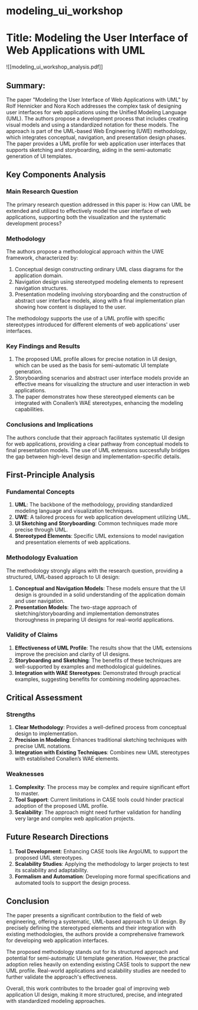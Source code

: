 # modeling_ui_workshop

# Title: Modeling the User Interface of Web Applications with UML
![[modeling_ui_workshop_analysis.pdf]]

## Summary:
The paper "Modeling the User Interface of Web Applications with UML" by Rolf Hennicker and Nora Koch addresses the complex task of designing user interfaces for web applications using the Unified Modeling Language (UML). The authors propose a development process that includes creating visual models and using a standardized notation for these models. The approach is part of the UML-based Web Engineering (UWE) methodology, which integrates conceptual, navigation, and presentation design phases. The paper provides a UML profile for web application user interfaces that supports sketching and storyboarding, aiding in the semi-automatic generation of UI templates.

## Key Components Analysis

### Main Research Question

The primary research question addressed in this paper is: How can UML be extended and utilized to effectively model the user interface of web applications, supporting both the visualization and the systematic development process?

### Methodology

The authors propose a methodological approach within the UWE framework, characterized by:
1. Conceptual design constructing ordinary UML class diagrams for the application domain.
2. Navigation design using stereotyped modeling elements to represent navigation structures.
3. Presentation modeling involving storyboarding and the construction of abstract user interface models, along with a final implementation plan showing how content is displayed to the user.

The methodology supports the use of a UML profile with specific stereotypes introduced for different elements of web applications' user interfaces.

### Key Findings and Results

1. The proposed UML profile allows for precise notation in UI design, which can be used as the basis for semi-automatic UI template generation.
2. Storyboarding scenarios and abstract user interface models provide an effective means for visualizing the structure and user interaction in web applications.
3. The paper demonstrates how these stereotyped elements can be integrated with Conallen’s WAE stereotypes, enhancing the modeling capabilities.

### Conclusions and Implications

The authors conclude that their approach facilitates systematic UI design for web applications, providing a clear pathway from conceptual models to final presentation models. The use of UML extensions successfully bridges the gap between high-level design and implementation-specific details.

## First-Principle Analysis

### Fundamental Concepts

1. **UML**: The backbone of the methodology, providing standardized modeling language and visualization techniques.
2. **UWE**: A tailored process for web application development utilizing UML.
3. **UI Sketching and Storyboarding**: Common techniques made more precise through UML.
4. **Stereotyped Elements**: Specific UML extensions to model navigation and presentation elements of web applications.

### Methodology Evaluation

The methodology strongly aligns with the research question, providing a structured, UML-based approach to UI design:
1. **Conceptual and Navigation Models**: These models ensure that the UI design is grounded in a solid understanding of the application domain and user navigation.
2. **Presentation Models**: The two-stage approach of sketching/storyboarding and implementation demonstrates thoroughness in preparing UI designs for real-world applications.

### Validity of Claims

1. **Effectiveness of UML Profile**: The results show that the UML extensions improve the precision and clarity of UI designs.
2. **Storyboarding and Sketching**: The benefits of these techniques are well-supported by examples and methodological guidelines.
3. **Integration with WAE Stereotypes**: Demonstrated through practical examples, suggesting benefits for combining modeling approaches.

## Critical Assessment

### Strengths

1. **Clear Methodology**: Provides a well-defined process from conceptual design to implementation.
2. **Precision in Modeling**: Enhances traditional sketching techniques with precise UML notations.
3. **Integration with Existing Techniques**: Combines new UML stereotypes with established Conallen’s WAE elements.

### Weaknesses

1. **Complexity**: The process may be complex and require significant effort to master.
2. **Tool Support**: Current limitations in CASE tools could hinder practical adoption of the proposed UML profile.
3. **Scalability**: The approach might need further validation for handling very large and complex web application projects.

## Future Research Directions

1. **Tool Development**: Enhancing CASE tools like ArgoUML to support the proposed UML stereotypes.
2. **Scalability Studies**: Applying the methodology to larger projects to test its scalability and adaptability.
3. **Formalism and Automation**: Developing more formal specifications and automated tools to support the design process.

## Conclusion

The paper presents a significant contribution to the field of web engineering, offering a systematic, UML-based approach to UI design. By precisely defining the stereotyped elements and their integration with existing methodologies, the authors provide a comprehensive framework for developing web application interfaces.

The proposed methodology stands out for its structured approach and potential for semi-automatic UI template generation. However, the practical adoption relies heavily on extending existing CASE tools to support the new UML profile. Real-world applications and scalability studies are needed to further validate the approach's effectiveness.

Overall, this work contributes to the broader goal of improving web application UI design, making it more structured, precise, and integrated with standardized modeling approaches.
